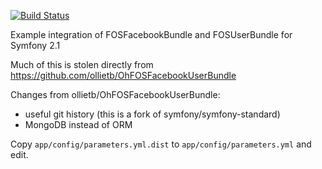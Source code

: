 [![Build Status](https://secure.travis-ci.org/columbusrb/conclave.png)](http://travis-ci.org/columbusrb/conclave)

Example integration of FOSFacebookBundle and FOSUserBundle for Symfony 2.1

Much of this is stolen directly from
https://github.com/ollietb/OhFOSFacebookUserBundle

Changes from ollietb/OhFOSFacebookUserBundle:

* useful git history (this is a fork of symfony/symfony-standard)
* MongoDB instead of ORM

Copy `app/config/parameters.yml.dist` to `app/config/parameters.yml` and edit.
